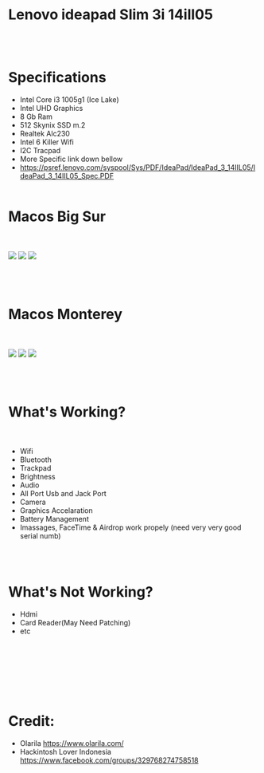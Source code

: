 # Lenovo ideapad Slim 3i 14ill05
<br/><br/>
# Specifications
- Intel Core i3 1005g1 (Ice Lake)
- Intel UHD Graphics
- 8 Gb Ram
- 512 Skynix SSD m.2
- Realtek Alc230
- Intel 6 Killer Wifi
- I2C Tracpad
- More Specific link down bellow
- https://psref.lenovo.com/syspool/Sys/PDF/IdeaPad/IdeaPad_3_14IIL05/IdeaPad_3_14IIL05_Spec.PDF
<br/><br/>
# Macos Big Sur
<br/><br/>
![](https://user-images.githubusercontent.com/58174204/121806170-5d1d9780-cc81-11eb-959f-4270547616e5.png)
![](https://user-images.githubusercontent.com/58174204/121806091-02843b80-cc81-11eb-8081-a6c752b95e52.png)
![](https://user-images.githubusercontent.com/58174204/121806099-0e6ffd80-cc81-11eb-9fbf-f372c055ff21.png)
<br/><br/>
<br/><br/>
# Macos Monterey
<br/><br/>
![](https://user-images.githubusercontent.com/58174204/149926333-90384ff9-991b-4c56-a0f3-d30f608aad20.png)
![](https://user-images.githubusercontent.com/58174204/149926368-c10263ff-b625-4cb1-add0-f7e72afcba37.png)
![](https://user-images.githubusercontent.com/58174204/149926378-5fa95992-e2f2-4baf-8eee-b055af1f9712.png)
<br/><br/>
<br/><br/>

# What's Working?<br/><br/>
- Wifi
- Bluetooth
- Trackpad
- Brightness
- Audio
- All Port Usb and Jack Port
- Camera
- Graphics Accelaration
- Battery Management
- Imassages, FaceTime & Airdrop work propely (need very very good serial numb)

<br/><br/>


# What's Not Working?
- Hdmi
- Card Reader(May Need Patching)
- etc

<br/><br/>
<br/><br/>
<br/><br/>

# Credit:
- Olarila
https://www.olarila.com/
- Hackintosh Lover Indonesia
https://www.facebook.com/groups/329768274758518
